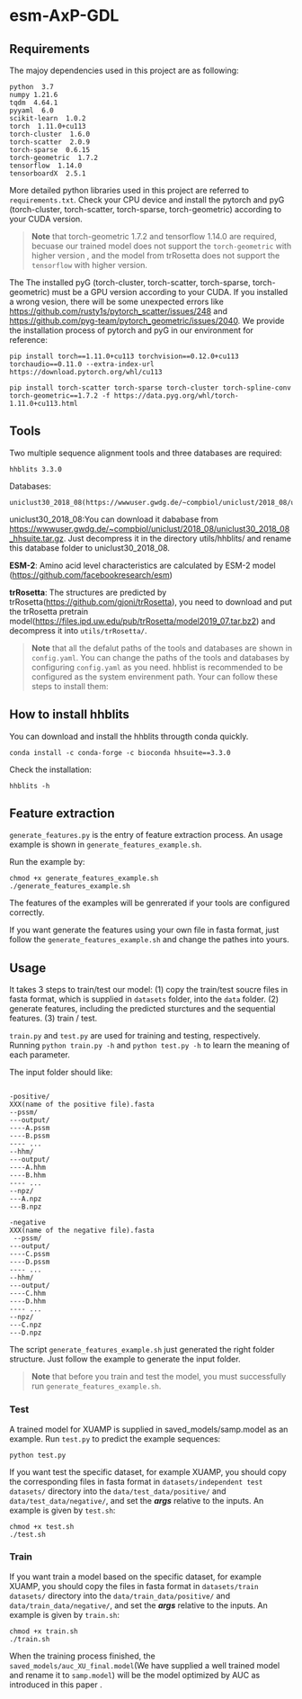 # esm-AxP-GDL

## Requirements
The majoy dependencies used in this project are as following:

```
python  3.7
numpy 1.21.6
tqdm  4.64.1
pyyaml  6.0
scikit-learn  1.0.2
torch  1.11.0+cu113
torch-cluster  1.6.0
torch-scatter  2.0.9
torch-sparse  0.6.15
torch-geometric  1.7.2
tensorflow  1.14.0
tensorboardX  2.5.1
```
More detailed python libraries used in this project are referred to `requirements.txt`. 
Check your CPU device and install the pytorch and pyG (torch-cluster, torch-scatter, torch-sparse, torch-geometric) according to your CUDA version.
> **Note** that torch-geometric 1.7.2 and tensorflow 1.14.0 are required, becuase our trained model does not support the `torch-geometric` with higher version , and the model from trRosetta does not support the `tensorflow` with higher version.
> 
The The installed pyG (torch-cluster, torch-scatter, torch-sparse, torch-geometric) must be a GPU version according to your CUDA. If you installed a wrong vesion, there will be some unexpected errors like https://github.com/rusty1s/pytorch_scatter/issues/248 and https://github.com/pyg-team/pytorch_geometric/issues/2040. We provide the installation process of pytorch and pyG in our environment for reference:

```
pip install torch==1.11.0+cu113 torchvision==0.12.0+cu113 torchaudio==0.11.0 --extra-index-url https://download.pytorch.org/whl/cu113
```
```
pip install torch-scatter torch-sparse torch-cluster torch-spline-conv torch-geometric==1.7.2 -f https://data.pyg.org/whl/torch-1.11.0+cu113.html
```


## Tools
Two multiple sequence alignment tools and three databases are required:
```
hhblits 3.3.0
```
Databases:
```
uniclust30_2018_08(https://wwwuser.gwdg.de/~compbiol/uniclust/2018_08/uniclust30_2018_08_hhsuite.tar.gz)
```
uniclust30_2018_08:You can download it dababase from https://wwwuser.gwdg.de/~compbiol/uniclust/2018_08/uniclust30_2018_08_hhsuite.tar.gz. Just decompress it in the directory utils/hhblits/ and rename this database folder to uniclust30_2018_08.

**ESM-2**: Amino acid level characteristics are calculated by ESM-2 model (https://github.com/facebookresearch/esm)

**trRosetta**: The structures are predicted by trRosetta(https://github.com/gjoni/trRosetta), you need to download and put the trRosetta pretrain model(https://files.ipd.uw.edu/pub/trRosetta/model2019_07.tar.bz2) and decompress it into `utils/trRosetta/`.

> **Note** that all the defalut paths of the tools and databases are shown in `config.yaml`. You can change the paths of the tools and databases by configuring `config.yaml` as you need. 
hhblist is recommended to be configured as the system envirenment path. Your can follow these steps to install them:

## How to install hhblits
You can download and install the hhblits througth conda quickly.
```
conda install -c conda-forge -c bioconda hhsuite==3.3.0
```
Check the installation:
```
hhblits -h
```

## Feature extraction

`generate_features.py` is the entry of feature extraction process. An usage example is shown in `generate_features_example.sh`. 

Run the example by: 
```
chmod +x generate_features_example.sh
./generate_features_example.sh
```
The features of the examples will be genrerated if your tools are configured correctly. 

If you want generate the features using your own file in fasta format, just follow the `generate_features_example.sh` and change the pathes into yours.

## Usage
It takes 3 steps to train/test our model:
(1) copy the train/test soucre files in fasta format, which is supplied in `datasets` folder, into the `data` folder.
(2) generate features, including the predicted sturctures and the sequential features.
(3) train / test.

`train.py` and `test.py` are used for training and testing, respectively. 
Running `python train.py -h` and `python test.py -h` to learn the meaning of each parameter.

The input folder should like:

```

-positive/
XXX(name of the positive file).fasta
--pssm/
---output/
----A.pssm
----B.pssm
---- ...
--hhm/
---output/
----A.hhm
----B.hhm
---- ...
--npz/
---A.npz
---B.npz

-negative
XXX(name of the negative file).fasta
 --pssm/
---output/
----C.pssm
----D.pssm
---- ...
--hhm/
---output/
----C.hhm
----D.hhm
---- ...
--npz/
---C.npz
---D.npz

```
The script `generate_features_example.sh` just generated the right folder structure. Just follow the example to generate the input folder.
> **Note** that before you train and test the model, you must successfully run  `generate_features_example.sh`.



### Test 

A trained model for XUAMP is supplied in saved_models/samp.model as an example. Run `test.py` to predict the example sequences:
```
python test.py
```

If you want test the specific dataset, for example XUAMP, you should copy the corresponding files in fasta format in `datasets/independent test datasets/` directory into the `data/test_data/positive/` and `data/test_data/negative/`, and set the ***args*** relative to the inputs. An example is given by `test.sh`:
```
chmod +x test.sh
./test.sh
```

### Train

If you want train a model based on the specific dataset, for example XUAMP, you should copy the files in fasta format in `datasets/train datasets/` directory into the `data/train_data/positive/` and `data/train_data/negative/`, and set the ***args*** relative to the inputs. An example is given by `train.sh`:
```
chmod +x train.sh
./train.sh
```
When the training process finished, the `saved_models/auc_XU_final.model`(We have supplied a well trained model and rename it to `samp.model`) will be the model optimized by AUC as introduced in this paper . 







